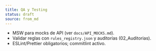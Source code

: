 ```yaml
---
title: QA y Testing
status: draft
source: from_md
---
```


- MSW para mocks de API (ver `docs/API_MOCKS.md`).
- Validar reglas con `rules_registry.json` y auditorías (02_Auditorias).
- ESLint/Prettier obligatorios; commitlint activo.

